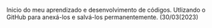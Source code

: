 Inicio do meu aprendizado e desenvolvimento de códigos. Utlizando o GitHub para anexá-los e salvá-los permanentemente. (30/03(2023)
